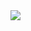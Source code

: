 <a href='https://portal.azure.com/#blade/Microsoft_Azure_Compute/CreateMultiVmWizardBlade/internal_bladeCallId/anything/internal_bladeCallerParams/{"initialData":{},"providerConfig":{"createUiDefinition":"https%3A%2F%2Fraw.githubusercontent.com%2FHanusoftwareHMA%2FHanuHmaMarketplace%2Fblob%2Fmaster%2FcreateUiDefinition.json"}}' target="_blank">
    <img src="http://azuredeploy.net/deploybutton.png"/>
</a>


